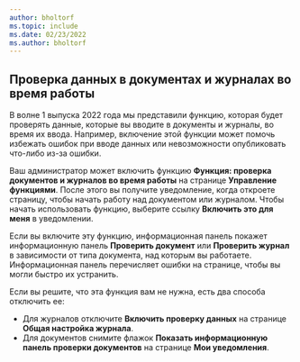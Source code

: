 ```yaml
---
author: bholtorf
ms.topic: include
ms.date: 02/23/2022
ms.author: bholtorf
---
```

## <a name="check-data-in-documents-and-journals-while-you-work" />Проверка данных в документах и журналах во время работы

В волне 1 выпуска 2022 года мы представили функцию, которая будет проверять данные, которые вы вводите в документы и журналы, во время их ввода. Например, включение этой функции может помочь избежать ошибок при вводе данных или невозможности опубликовать что-либо из-за ошибки. 

Ваш администратор может включить функцию **Функция: проверка документов и журналов во время работы** на странице **Управление функциями**. После этого вы получите уведомление, когда откроете страницу, чтобы начать работу над документом или журналом. Чтобы начать использовать функцию, выберите ссылку **Включить это для меня** в уведомлении. 

Если вы включите эту функцию, информационная панель покажет информационную панель **Проверить документ** или **Проверить журнал** в зависимости от типа документа, над которым вы работаете. Информационная панель перечисляет ошибки на странице, чтобы вы могли быстро их устранить.

Если вы решите, что эта функция вам не нужна, есть два способа отключить ее:

* Для журналов отключите **Включить проверку данных** на странице **Общая настройка журнала**.
* Для документов снимите флажок **Показать информационную панель проверки документов** на странице **Мои уведомления**.
